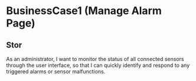 # BusinessCase1 (Manage Alarm Page)

## Stor
As an administrator, I want to monitor the status of all connected sensors through the user interface, so that I can quickly identify and respond to any triggered alarms or sensor malfunctions.
